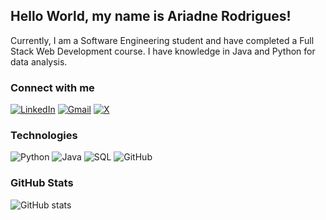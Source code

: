 ## Hello World, my name is Ariadne Rodrigues! 

Currently, I am a Software Engineering student and have completed a Full Stack Web Development course. I have knowledge in Java and Python for data analysis.


### Connect with me
[![LinkedIn](https://img.shields.io/badge/-LinkedIn-000000?style=for-the-badge&logo=linkedin&logoColor=0000FF&labelColor=000000)](https://www.linkedin.com/in/devari/)
[![Gmail](https://img.shields.io/badge/Gmail-000000?style=for-the-badge&logo=gmail&logoColor=0000FF&labelColor=000000)](mailto:djari.code@gmail.com)
[![X](https://img.shields.io/badge/X-000000?style=for-the-badge&logo=X&logoColor=0000FF&labelColor=000000)](https://x.com/djari_code)


### Technologies

![Python](https://img.shields.io/badge/Python-000000?style=for-the-badge&logo=python&logoColor=3776AB&labelColor=000000)
![Java](https://img.shields.io/badge/Java-000000?style=for-the-badge&logo=java&logoColor=007396&labelColor=000000)
![SQL](https://img.shields.io/badge/SQL-000000?style=for-the-badge&logo=sqlite&logoColor=003B57&labelColor=000000)
![GitHub](https://img.shields.io/badge/GitHub-000000?style=for-the-badge&logo=github&logoColor=FFFFFF&labelColor=000000)


### GitHub Stats

![GitHub stats](https://github-readme-stats-git-masterrstaa-rickstaa.vercel.app/api?username=AriRVasc&hide_title=true&show_icons=true&include_all_commits=false&count_private=true&line_height=25&hide=issues&bg_color=000&title_color=0000FF&text_color=FFF&border_radius=3&border_color=0000FF&icon_color=0000FF&theme=jolly)


